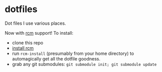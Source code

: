 dotfiles
========

Dot files I use various places.

Now with [rcm](http://thoughtbot.github.io/rcm/) support! To install:

  - clone this repo
  - [install rcm](https://github.com/thoughtbot/rcm#installation)
  - run `rcm-install` (presumably from your home directory) to automagically get all the dotfile goodness.
  - grab any git submodules: `git submodule init; git submodule update`
